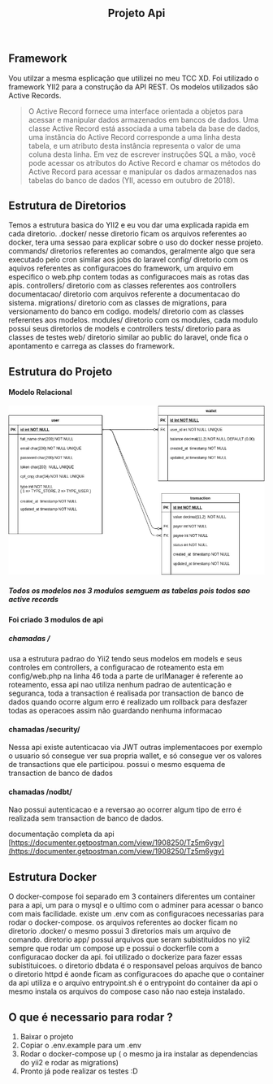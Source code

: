 
<p align="center">
    <h2 align="center">Projeto Api</h2>
    <br>
</p>

## Framework
Vou utilzar a mesma esplicação que utilizei no meu TCC XD.
Foi utilizado o framework YII2 para a construção da API REST. Os modelos utilizados são Active Records.

> O Active Record fornece uma interface orientada a objetos para acessar
> e manipular dados armazenados em bancos de dados. Uma classe Active
> Record está associada a uma tabela da base de dados, uma instância do
> Active Record corresponde a uma linha desta tabela, e um atributo
> desta instância representa o valor de uma coluna desta linha. Em vez
> de escrever instruções SQL a mão, você pode acessar os atributos do
> Active Record e chamar os métodos do Active Record para acessar e
> manipular os dados armazenados nas tabelas do banco de dados (YII,
> acesso em outubro de 2018).

  
Estrutura de Diretorios
-------------------
Temos a estrutura basica do YII2 e eu vou dar uma explicada rapida em cada diretorio.
.docker/
nesse diretorio ficam os arquivos referentes ao docker, tera uma sessao para explicar sobre o uso do docker nesse projeto.
commands/
diretorios referentes ao comandos, geralmente algo que sera executado pelo cron similar aos jobs do laravel
config/
diretorio com os aquivos referentes as configuracoes do framework, um arquivo em especifico o web.php contem todas as configuracoes mais as rotas das apis.
controllers/
diretorio com as classes referentes aos controllers
documentacao/
diretorio com arquivos referente a documentacao do sistema.
migrations/
diretorio com as classes de migrations, para versionamento do banco em codigo.
models/
diretorio com as classes referentes aos modelos.
modules/
diretorio com os modules, cada modulo possui seus diretorios de models e controllers 
tests/
diretorio para as classes de testes
web/
diretorio similar ao public do laravel, onde fica o apontamento e carrega as classes do framework.


Estrutura do Projeto
-------------------
#### Modelo Relacional
![](documentacao/modelo_relacional.png)
##### Todos os modelos nos 3 modulos semguem as tabelas pois todos sao active records
#### Foi criado 3 modulos de api
##### chamadas / 
 usa a estrutura padrao do Yii2 tendo seus modelos em models e seus controles em controllers, a configuracao de roteamento esta em config/web.php na linha 46 toda a parte de urlManager é referente ao roteamento, essa api nao utiliza nenhum padrao de autenticação e seguranca, toda a transaction é realisada por transaction de banco de dados quando ocorre algum erro é realizado um rollback para desfazer todas as operacoes assim não guardando nenhuma informacao

#### chamadas /security/
Nessa api existe autenticacao via JWT outras implementacoes por exemplo o usuario só consegue ver sua propria wallet, e só consegue ver os valores de transactions que ele participou. possui o mesmo esquema de transaction de banco de dados

#### chamadas /nodbt/
Nao possui autenticacao e a reversao ao ocorrer algum tipo de erro é realizada sem transaction de banco de dados.

documentação completa da api
[https://documenter.getpostman.com/view/1908250/Tz5m6ygv](https://documenter.getpostman.com/view/1908250/Tz5m6ygv)

Estrutura Docker
---------------------
O docker-compose foi separado em 3 containers diferentes um container para a api, um para o mysql e o ultimo com o adminer para acessar o banco com mais facilidade.
existe um .env com as configuracoes necessarias para rodar o docker-compose.
os arquivos referentes ao docker ficam no diretorio .docker/
o mesmo possui 3 diretorios mais um arquivo de comando.
diretorio app/ possui arquivos que seram subistituidos no yii2 sempre que rodar um compose up e possui o dockerfile com a configuracao docker da api.
foi utilizado o dockerize para fazer essas subistituicoes.
o diretorio dbdata é o responsavel peloas arquivos de banco
o diretorio httpd é aonde ficam as configuracoes do apache que o container da api utiliza
e o arquivo entrypoint.sh é o entrypoint do container da api o mesmo instala os arquivos do compose caso não nao esteja instalado.

O que é necessario para rodar ?
---------------------

 1. Baixar o projeto
 2. Copiar o .env.example para um .env
 3. Rodar o docker-compose up ( o mesmo ja ira instalar as dependencias do yii2 e rodar as migrations)
 4. Pronto já pode realizar os testes :D
